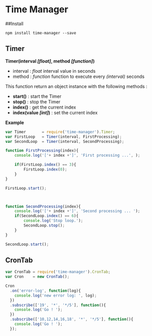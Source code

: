 # Time Manager



##Install


`npm install time-manager --save`



## Timer

__Timer(interval _[float]_, method _[function]_)__

* interval : _float_ interval value in seconds
* method : _function_ function to execute every _(interval)_ seconds

This function return an object instance with the following methods :

* __start()__ : start the Timer
* __stop()__ : stop the Timer
* __index()__ : get the current index
* __index(value _[int]_)__ : set the current index

__Example__

```javascript
var Timer       = require('time-manager').Timer;
var FirstLoop   = Timer(interval, FirstProcessing);
var SecondLoop  = Timer(interval, SecondProcessing);

function FirstProcessing(index){
    console.log('['+ index +']', 'First processing ...', );

    if(FirstLoop.index() == 3){
        FirstLoop.index(0);
    }
}

FirstLoop.start();



function SecondProcessing(index){
    console.log('['+ index +']', 'Second processing ... ');
    if(SecondLoop.index() == 6){
        console.log('Stop loop.');
        SecondLoop.stop();
    }
}

SecondLoop.start();

```

## CronTab



```javascript
var CronTab = require('time-manager').CronTab;
var Cron    = new CronTab();

Cron
  .on('error-log', function(log){
    console.log('new error log: ', log);
  })
  .subscribe(['19', '*', '*/5'], function(){
    console.log('Go ! ');
  })
  .subscribe(['10,12,14,16,18', '*', '*/5'], function(){
    console.log('Go ! ');
  });
```